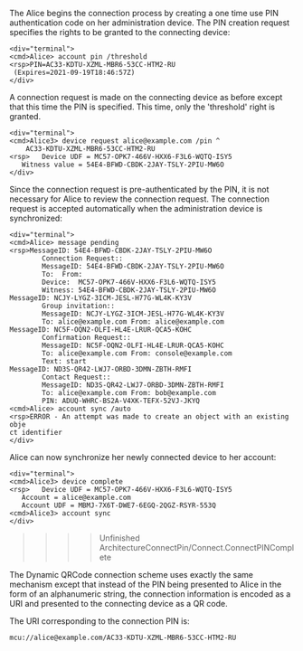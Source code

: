 
The Alice begins the connection process by creating a one time use PIN authentication code 
on her administration device. The PIN creation request specifies the rights to be granted
to the connecting device:


~~~~
<div="terminal">
<cmd>Alice> account pin /threshold
<rsp>PIN=AC33-KDTU-XZML-MBR6-53CC-HTM2-RU
 (Expires=2021-09-19T18:46:57Z)
</div>
~~~~

A connection request is made on the connecting device as before except that this time 
the PIN is specified. This time, only the 'threshold' right is granted.


~~~~
<div="terminal">
<cmd>Alice3> device request alice@example.com /pin ^
    AC33-KDTU-XZML-MBR6-53CC-HTM2-RU
<rsp>   Device UDF = MC57-OPK7-466V-HXX6-F3L6-WQTQ-ISY5
   Witness value = 54E4-BFWD-CBDK-2JAY-TSLY-2PIU-MW6O
</div>
~~~~

Since the connection request is pre-authenticated by the PIN, it is not necessary for 
Alice to review the connection request. The connection request is accepted 
automatically when the administration device is synchronized:


~~~~
<div="terminal">
<cmd>Alice> message pending
<rsp>MessageID: 54E4-BFWD-CBDK-2JAY-TSLY-2PIU-MW6O
        Connection Request::
        MessageID: 54E4-BFWD-CBDK-2JAY-TSLY-2PIU-MW6O
        To:  From: 
        Device:  MC57-OPK7-466V-HXX6-F3L6-WQTQ-ISY5
        Witness: 54E4-BFWD-CBDK-2JAY-TSLY-2PIU-MW6O
MessageID: NCJY-LYGZ-3ICM-JESL-H77G-WL4K-KY3V
        Group invitation::
        MessageID: NCJY-LYGZ-3ICM-JESL-H77G-WL4K-KY3V
        To: alice@example.com From: alice@example.com
MessageID: NC5F-OQN2-OLFI-HL4E-LRUR-QCA5-KOHC
        Confirmation Request::
        MessageID: NC5F-OQN2-OLFI-HL4E-LRUR-QCA5-KOHC
        To: alice@example.com From: console@example.com
        Text: start
MessageID: ND3S-QR42-LWJ7-ORBD-3DMN-ZBTH-RMFI
        Contact Request::
        MessageID: ND3S-QR42-LWJ7-ORBD-3DMN-ZBTH-RMFI
        To: alice@example.com From: bob@example.com
        PIN: ADUQ-WHRC-BS2A-V4XK-TEFX-52VJ-JKYQ
<cmd>Alice> account sync /auto
<rsp>ERROR - An attempt was made to create an object with an existing obje
ct identifier
</div>
~~~~

Alice can now synchronize her newly connected device to her account:


~~~~
<div="terminal">
<cmd>Alice3> device complete
<rsp>   Device UDF = MC57-OPK7-466V-HXX6-F3L6-WQTQ-ISY5
   Account = alice@example.com
   Account UDF = MBMJ-7X6T-DWE7-6EGQ-2QGZ-RSYR-553Q
<cmd>Alice3> account sync
</div>
~~~~

>>>> Unfinished ArchitectureConnectPin/Connect.ConnectPINComplete



The Dynamic QRCode connection scheme uses exactly the same mechanism except that instead 
of the PIN being presented to Alice in the form of an alphanumeric string, the connection
information is encoded as a URI and presented to the connecting device as a QR code.

The URI corresponding to the connection PIN is:

~~~~
mcu://alice@example.com/AC33-KDTU-XZML-MBR6-53CC-HTM2-RU
~~~~


